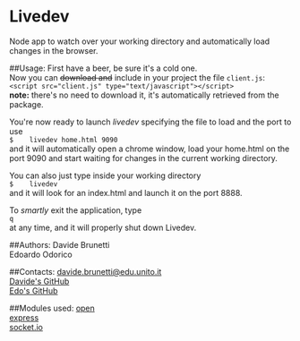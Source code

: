 # Livedev
Node app to watch over your working directory and automatically load changes in the browser.

##Usage:
First have a beer, be sure it's a cold one.  
Now you can ~~download and~~ include in your project the file `client.js`:  
`<script src="client.js" type="text/javascript"></script>`  
**note:** there's no need to download it, it's automatically retrieved from the package.  

You're now ready to launch *livedev* specifying the file to load and the port to use  
`$    livedev home.html 9090`  
and it will automatically open a chrome window, load your home.html on the port 9090 and start waiting for changes in the current working directory.  
  
You can also just type inside your working directory  
`$    livedev`  
and it will look for an index.html and launch it on the port 8888.
  
To *smartly* exit the application, type  
`q`  
at any time, and it will properly shut down Livedev.  

##Authors:
Davide Brunetti  
Edoardo Odorico

##Contacts:
davide.brunetti@edu.unito.it  
[Davide's GitHub](https://github.com/Davideb94)  
[Edo's GitHub](https://github.com/edoardoo)

##Modules used:
[open](https://github.com/pwnall/node-open)  
[express](http://expressjs.com/)  
[socket.io](http://socket.io/)
